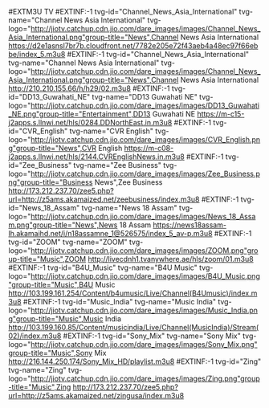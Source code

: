 #EXTM3U TV
#EXTINF:-1 tvg-id="Channel_News_Asia_International" tvg-name="Channel News Asia International" tvg-logo="http://jiotv.catchup.cdn.jio.com/dare_images/images/Channel_News_Asia_International.png"group-title="News",Channel News Asia International
https://d2e1asnsl7br7b.cloudfront.net/7782e205e72f43aeb4a48ec97f66ebbe/index_5.m3u8
#EXTINF:-1 tvg-id="Channel_News_Asia_International" tvg-name="Channel News Asia International" tvg-logo="http://jiotv.catchup.cdn.jio.com/dare_images/images/Channel_News_Asia_International.png"group-title="News",Channel News Asia International
http://210.210.155.66/h/h29/02.m3u8
#EXTINF:-1 tvg-id="DD13_Guwahati_NE" tvg-name="DD13 Guwahati NE" tvg-logo="http://jiotv.catchup.cdn.jio.com/dare_images/images/DD13_Guwahati_NE.png"group-title="Entertainment",DD13 Guwahati NE
https://m-c15-j2apps.s.llnwi.net/hls/0284.DDNorthEast.in.m3u8
#EXTINF:-1 tvg-id="CVR_English" tvg-name="CVR English" tvg-logo="http://jiotv.catchup.cdn.jio.com/dare_images/images/CVR_English.png"group-title="News",CVR English
https://m-c08-j2apps.s.llnwi.net/hls/2144.CVREnglishNews.in.m3u8
#EXTINF:-1 tvg-id="Zee_Business" tvg-name="Zee Business" tvg-logo="http://jiotv.catchup.cdn.jio.com/dare_images/images/Zee_Business.png"group-title="Business News",Zee Business
http://173.212.237.70/zee5.php?url=http://z5ams.akamaized.net/zeebusiness/index.m3u8
#EXTINF:-1 tvg-id="News_18_Assam" tvg-name="News 18 Assam" tvg-logo="http://jiotv.catchup.cdn.jio.com/dare_images/images/News_18_Assam.png"group-title="News",News 18 Assam
https://news18assam-lh.akamaihd.net/i/n18assamne_1@526575/index_5_av-p.m3u8
#EXTINF:-1 tvg-id="ZOOM" tvg-name="ZOOM" tvg-logo="http://jiotv.catchup.cdn.jio.com/dare_images/images/ZOOM.png"group-title="Music",ZOOM
http://livecdnh1.tvanywhere.ae/hls/zoom/01.m3u8
#EXTINF:-1 tvg-id="B4U_Music" tvg-name="B4U Music" tvg-logo="http://jiotv.catchup.cdn.jio.com/dare_images/images/B4U_Music.png"group-title="Music",B4U Music
http://103.199.161.254/Content/b4umusic/Live/Channel(B4Umusic)/index.m3u8
#EXTINF:-1 tvg-id="Music_India" tvg-name="Music India" tvg-logo="http://jiotv.catchup.cdn.jio.com/dare_images/images/Music_India.png"group-title="Music",Music India
http://103.199.160.85/Content/musicindia/Live/Channel(MusicIndia)/Stream(02)/index.m3u8
#EXTINF:-1 tvg-id="Sony_Mix" tvg-name="Sony Mix" tvg-logo="http://jiotv.catchup.cdn.jio.com/dare_images/images/Sony_Mix.png"group-title="Music",Sony Mix
http://216.144.250.174/Sony_Mix_HD/playlist.m3u8
#EXTINF:-1 tvg-id="Zing" tvg-name="Zing" tvg-logo="http://jiotv.catchup.cdn.jio.com/dare_images/images/Zing.png"group-title="Music",Zing
http://173.212.237.70/zee5.php?url=http://z5ams.akamaized.net/zingusa/index.m3u8
